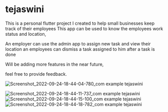 # tejaswini

This is a personal flutter project I created to help small businesses keep track of their employees
This app can be used to know the employees work status and location,


An employer can use the admin app to assign new task and view their location 
an employees can dismiss a task assigned to him after a task is done 


Will be adding more features in the near future,

feel free to provide feedback.


![Screenshot_2022-09-24-18-44-04-780_com example tejaswini](https://user-images.githubusercontent.com/94307837/192100289-69433dc5-5c4b-45f3-9b4e-e0617667a56e.jpg)

![Screenshot_2022-09-24-18-44-11-737_com example tejaswini](https://user-images.githubusercontent.com/94307837/192100208-2bb370e4-4b20-4f93-b2fa-1c4a8d08632a.jpg)
![Screenshot_2022-09-24-18-44-15-100_com example tejaswini](https://user-images.githubusercontent.com/94307837/192100210-ca697f30-187d-4977-919f-253d7aafe415.jpg)
![Screenshot_2022-09-24-18-44-18-782_com example tejaswini](https://user-images.githubusercontent.com/94307837/192100215-20423ec7-e589-4070-966c-61b2d0a76c74.jpg)

